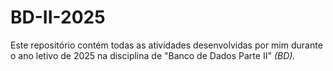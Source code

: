 # BD-II-2025
Este repositório contém todas as atividades desenvolvidas por mim durante o ano letivo de 2025 na disciplina de "Banco de Dados Parte II" *(BD).*
